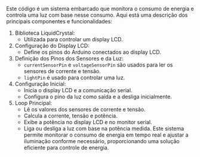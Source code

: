 Este código é um sistema embarcado que monitora o consumo de energia e controla uma luz com base nesse consumo. Aqui está uma descrição dos principais componentes e funcionalidades:
1. Biblioteca LiquidCrystal:
   - Utilizada para controlar um display LCD.
2. Configuração do Display LCD:
   - Define os pinos do Arduino conectados ao display LCD.
3. Definição dos Pinos dos Sensores e da Luz:
   - `currentSensorPin` e `voltageSensorPin` são usados para ler os sensores de corrente e tensão.
   - `lightPin` é usado para controlar uma luz.
4. Configuração Inicial:
   - Inicia o display LCD e a comunicação serial.
   - Configura o pino da luz como saída e a desliga inicialmente.
5. Loop Principal:
   - Lê os valores dos sensores de corrente e tensão.
   - Calcula a corrente, tensão e potência.
   - Exibe a potência no display LCD e no monitor serial.
   - Liga ou desliga a luz com base na potência medida.
Este sistema permite monitorar o consumo de energia em tempo real e ajustar a iluminação conforme necessário, proporcionando uma solução eficiente para controle de energia.
